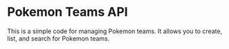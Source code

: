 # Pokemon Teams API

This is a simple code for managing Pokemon teams. It allows you to create, list, and search for Pokemon teams.
